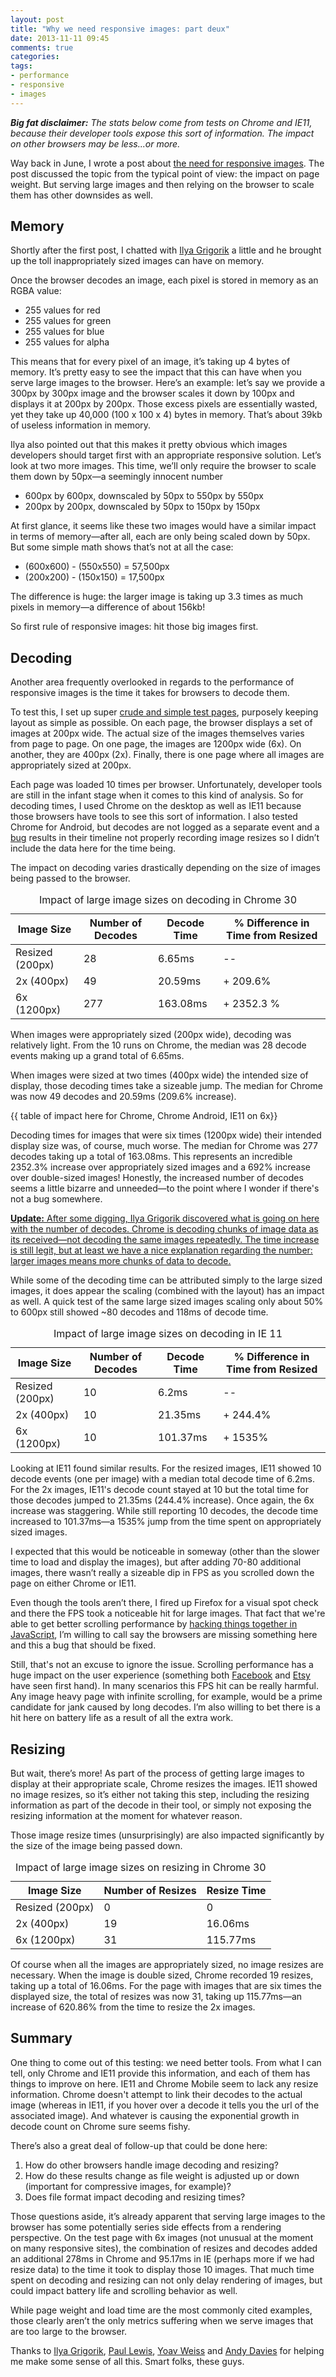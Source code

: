 ```yaml
---
layout: post
title: "Why we need responsive images: part deux"
date: 2013-11-11 09:45
comments: true
categories: 
tags: 
- performance
- responsive
- images
---
```

***Big fat disclaimer:** The stats below come from tests on Chrome and IE11, because their developer tools expose this sort of information. The impact on other browsers may be less...or more.*

Way back in June, I wrote a post about [the need for responsive images](http://timkadlec.com/2013/06/why-we-need-responsive-images/). The post discussed the topic from the typical point of view: the impact on page weight. But serving large images and then relying on the browser to scale them has other downsides as well.

## Memory
Shortly after the first post, I chatted with [Ilya Grigorik](http://www.igvita.com/) a little and he brought up the toll inappropriately sized images can have on memory.

Once the browser decodes an image, each pixel is stored in memory as an RGBA value:

- 255 values for red
- 255 values for green
- 255 values for blue
- 255 values for alpha

This means that for every pixel of an image, it’s taking up 4 bytes of memory. It’s pretty easy to see the impact that this can have when you serve large images to the browser. Here’s an example: let’s say we provide a 300px by 300px image and the browser scales it down by 100px and displays it at 200px by 200px. Those excess pixels are essentially wasted, yet they take up 40,000 (100 x 100 x 4) bytes in memory. That’s about 39kb of useless information in memory.

Ilya also pointed out that this makes it pretty obvious which images developers should target first with an appropriate responsive solution. Let’s look at two more images. This time, we’ll only require the browser to scale them down by 50px—a seemingly innocent number

- 600px by 600px, downscaled by 50px to 550px by 550px
- 200px by 200px, downscaled by 50px to 150px by 150px

At first glance, it seems like these two images would have a similar impact in terms of memory—after all, each are only being scaled down by 50px. But some simple math shows that’s not at all the case:

- (600x600) - (550x550) = 57,500px
- (200x200) - (150x150) = 17,500px

The difference is huge: the larger image is taking up 3.3 times as much pixels in memory—a difference of about 156kb!

So first rule of responsive images: hit those big images first.

## Decoding
Another area frequently overlooked in regards to the performance of responsive images is the time it takes for browsers to decode them. 

To test this, I set up super [crude and simple test pages](http://timkadlec.com/test/images/rwd-fps/), purposely keeping layout as simple as possible. On each page, the browser displays a set of images at 200px wide. The actual size of the images themselves varies from page to page. On one page, the images are 1200px wide (6x). On another, they are 400px (2x).  Finally, there is one page where all images are appropriately sized at 200px. 

Each page was loaded 10 times per browser. Unfortunately, developer tools are still in the infant stage when it comes to this kind of analysis. So for decoding times, I used Chrome on the desktop as well as IE11 because those browsers have tools to see this sort of information. I also tested Chrome for Android, but decodes are not logged as a separate event and a [bug](https://twitter.com/aerotwist/status/399644279817375744) results in their timeline not properly recording image resizes so I didn’t include the data here for the time being.

The impact on decoding varies drastically depending on the size of images being passed to the browser.

<table class="plain num" cellspacing="3">
	<caption>Impact of large image sizes on decoding in Chrome 30</caption>
	<thead>
		<tr>
			<th>Image Size</th>
			<th>Number of Decodes</th>
			<th>Decode Time</th>
			<th>% Difference in Time from Resized</th>
		</tr>
	</thead>
	<tbody>
		<tr>
			<td data-title="Image Size">Resized (200px)</td>
			<td data-title="Number of Decodes">28</td>
			<td data-title="Decode Time">6.65ms</td>
			<td data-title="% Difference in Time from Resized">--</td>
		</tr>
		<tr>
			<td data-title="Image Size">2x (400px)</td>
			<td data-title="Number of Decodes">49</td>
			<td data-title="Decode Time">20.59ms</td>
			<td data-title="% Difference in Time from Resized">+ 209.6%</td>
		</tr>
		<tr>
			<td data-title="Image Size">6x (1200px)</td>
			<td data-title="Number of Decodes">277</td>
			<td data-title="Decode Time">163.08ms</td>
			<td data-title="% Difference in Time from Resized">+ 2352.3 %</td>
		</tr>
	</tbody>
</table>

When images were appropriately sized (200px wide), decoding was relatively light. From the 10 runs on Chrome, the median was 28 decode events making up a grand total of 6.65ms.

When images were sized at two times (400px wide) the intended size of display, those decoding times take a sizeable jump. The median for Chrome was now 49 decodes and 20.59ms (209.6% increase).

{{ table of impact here for Chrome, Chrome Android, IE11 on 6x}}

Decoding times for images that were six times (1200px wide) their intended display size was, of course, much worse. The median for Chrome was 277 decodes taking up a total of 163.08ms. This represents an incredible 2352.3% increase over appropriately sized images and a 692% increase over double-sized images! Honestly, the increased number of decodes seems a little bizarre and unneeded—to the point where I wonder if there's not a bug somewhere.

<ins>**Update:** After some digging, Ilya Grigorik discovered what is going on here with the number of decodes. Chrome is decoding chunks of image data as its received—not decoding the same images repeatedly. The time increase is still legit, but at least we have a nice explanation regarding the number: larger images means more chunks of data to decode.</ins>

While some of the decoding time can be attributed simply to the large sized images, it does appear the scaling (combined with the layout) has an impact as well. A quick test of the same large sized images scaling only about 50% to 600px still showed ~80 decodes and 118ms of decode time.

<table class="plain num" cellspacing="3">
	<caption>Impact of large image sizes on decoding in IE 11</caption>
	<thead>
		<tr>
			<th>Image Size</th>
			<th>Number of Decodes</th>
			<th>Decode Time</th>
			<th>% Difference in Time from Resized</th>
		</tr>
	</thead>
	<tbody>
		<tr>
			<td data-title="Image Size">Resized (200px)</td>
			<td data-title="Number of Decodes">10</td>
			<td data-title="Decode Time">6.2ms</td>
			<td data-title="% Difference in Time from Resized">--</td>
		</tr>
		<tr>
			<td data-title="Image Size">2x (400px)</td>
			<td data-title="Number of Decodes">10</td>
			<td data-title="Decode Time">21.35ms</td>
			<td data-title="% Difference in Time from Resized">+ 244.4%</td>
		</tr>
		<tr>
			<td data-title="Image Size">6x (1200px)</td>
			<td data-title="Number of Decodes">10</td>
			<td data-title="Decode Time">101.37ms</td>
			<td data-title="% Difference in Time from Resized">+ 1535%</td>
		</tr>
	</tbody>
</table>

Looking at IE11 found similar results. For the resized images, IE11 showed 10 decode events (one per image) with a median total decode time of 6.2ms. For the 2x images, IE11's decode count stayed at 10  but the total time for those decodes jumped to 21.35ms (244.4% increase). Once again, the 6x increase was staggering. While still reporting 10 decodes, the decode time increased to 101.37ms—a 1535% jump from the time spent on appropriately sized images.

I expected that this would be noticeable in someway (other than the slower time to load and display the images), but after adding 70-80 additional images, there wasn’t really a sizeable dip in FPS as you scrolled down the page on either Chrome or IE11.

Even though the tools aren’t there, I fired up Firefox for a visual spot check and there the FPS took a noticeable hit for large images. That fact that we're able to get better scrolling performance by [hacking things together in JavaScript](http://aerotwist.com/blog/one-weird-trick/), I’m willing to call say the browsers are missing something here and this a bug that should be fixed.

Still, that's not an excuse to ignore the issue. Scrolling performance has a huge impact on the user experience (something both [Facebook](https://speakerdeck.com/jklein/edge-conf-rendering-performance-panel-opening-talk?slide=09) and [Etsy](https://speakerdeck.com/jklein/edge-conf-rendering-performance-panel-opening-talk?slide=10) have seen first hand). In many scenarios this FPS hit can be really harmful. Any image heavy page with infinite scrolling, for example, would be a prime candidate for jank caused by long decodes. I’m also willing to bet there is a hit here on battery life as a result of all the extra work.

## Resizing
But wait, there’s more! As part of the process of getting large images to display at their appropriate scale, Chrome resizes the images. IE11 showed no image resizes, so it’s either not taking this step, including the resizing information as part of the decode in their tool, or simply not exposing the resizing information at the moment for whatever reason.

Those image resize times (unsurprisingly) are also impacted significantly by the size of the image being passed down.

<table class="plain num" cellspacing="3">
	<caption>Impact of large image sizes on resizing in Chrome 30</caption>
	<thead>
		<tr>
			<th>Image Size</th>
			<th>Number of Resizes</th>
			<th>Resize Time</th>
		</tr>
	</thead>
	<tbody>
		<tr>
			<td data-title="Image Size">Resized (200px)</td>
			<td data-title="Number of Resizes">0</td>
			<td data-title="Resize Time">0</td>
		</tr>
		<tr>
			<td data-title="Image Size">2x (400px)</td>
			<td data-title="Number of Resizes">19</td>
			<td data-title="Resize Time">16.06ms</td>
		</tr>
		<tr>
			<td data-title="Image Size">6x (1200px)</td>
			<td data-title="Number of Resizes">31</td>
			<td data-title="Resize Time">115.77ms</td>
		</tr>
	</tbody>
</table>

Of course when all the images are appropriately sized, no image resizes are necessary. When the image is double sized, Chrome recorded 19 resizes, taking up a total of 16.06ms. For the page with images that are six times the displayed size, the total of resizes was now 31, taking up 115.77ms—an increase of 620.86% from the time to resize the 2x images.

## Summary
One thing to come out of this testing: we need better tools. From what I can tell, only Chrome and IE11 provide this information, and each of them has things to improve on here. IE11 and Chrome Mobile seem to lack any resize information. Chrome doesn't attempt to link their decodes to the actual image (whereas in IE11, if you hover over a decode it tells you the url of the associated image). And whatever is causing the exponential growth in decode count on Chrome sure seems fishy.

There’s also a great deal of follow-up that could be done here: 

1. How do other browsers handle image decoding and resizing?
2. How do these results change as file weight is adjusted up or down (important for compressive images, for example)?
3. Does file format impact decoding and resizing times?

Those questions aside, it’s already apparent that serving large images to the browser has some potentially series side effects from a rendering perspective. On the test page with 6x images (not unusual at the moment on many responsive sites), the combination of resizes and decodes added an additional 278ms in Chrome and 95.17ms in IE (perhaps more if we had resize data) to the time it took to display those 10 images. That much time spent on decoding and resizing can not only delay rendering of images, but could impact battery life and scrolling behavior as well.

While page weight and load time are the most commonly cited examples, those clearly aren’t the only metrics suffering when we serve images that are too large to the browser. 

<div class="note">
	Thanks to <a href="http://www.igvita.com/">Ilya Grigorik</a>, <a href="http://aerotwist.com/">Paul Lewis</a>, <a href="http://blog.yoav.ws/">Yoav Weiss</a> and <a href="http://andydavies.me/">Andy Davies</a> for helping me make some sense of all this. Smart folks, these guys.
</div>